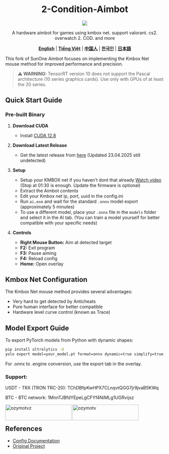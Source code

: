 <div align="center">
 <h1>2-Condition-Aimbot</h1>
 <img src="https://img.shields.io/badge/Live%20Status-UNDETECTED-green" />

A hardware aimbot for games using kmbox net. support valorant. cs2. overwatch 2. COD. and more

[**English**](.README.md)  |  [**Tiếng Việt**](./2CA/include/README.vi.md)   |   [**中国人**](.README.md)    |    [**한국인**](.README.md)   |    [**日本語**](.README.md)  

</div>

This fork of SunOne Aimbot focuses on implementing the Kmbox Net mouse method for improved performance and precision.

> **⚠️ WARNING:** TensorRT version 10 does not support the Pascal architecture (10 series graphics cards). Use only with GPUs of at least the 20 series.

## Quick Start Guide

### Pre-built Binary
1. **Download CUDA**
   - Install [CUDA 12.8](https://developer.nvidia.com/cuda-12-8-0-download-archive)

2. **Download Latest Release**
   - Get the latest release from [here](https://mega.nz/folder/BSsFXKiC#tnvF41b7kN-Y8IqWlKTfLQ) (Updated 23.04.2025 still undetected)

3. **Setup**
   - Setup your KMBOX net if you haven't dont that already [Watch video]([https://mega.nz/folder/BSsFXKiC#tnvF41b7kN-Y8IqWlKTfLQ](https://www.youtube.com/watch?v=LCrx8FC49d4)) (Stop at 01:30 is enough. Update the firmware is optional)
   - Extract the Aimbot contents
   - Edit your Kmbox net ip, port, uuid in the config.ini
   - Run `ai.exe` and wait for the standard `.onnx` model export (approximately 5 minutes)
   - To use a different model, place your `.onnx` file in the `models` folder and select it in the AI tab. (You can train a model yourself for better compatible with your specific needs)
  
4. **Controls**
   - **Right Mouse Button:** Aim at detected target
   - **F2:** Exit program
   - **F3:** Pause aiming
   - **F4:** Reload config
   - **Home:** Open overlay

## Kmbox Net Configuration
The Kmbox Net mouse method provides several advantages:
- Very hard to get detected by Anticheats
- Pure human interface for better compatible
- Hardware level curve control (known as Trace)

## Model Export Guide
To export PyTorch models from Python with dynamic shapes:
```bash
pip install ultralytics -U
yolo export model=your_model.pt format=onnx dynamic=true simplify=true
```
For .onnx to .engine conversion, use the export tab in the overlay.

<h3 align="left">Support:</h3>

USDT - TRX (TRON TRC-20): TChDBfpKwHPX7CLnqvtQGG7jr9jvaB5KWq

BTC - BTC network: 1MnnTJBfdYEpeLgCFYf4NiMLg1UGRvijsz

<p><a href="https://www.buymeacoffee.com/ozymotvz"> <img align="left" src="https://cdn.buymeacoffee.com/buttons/v2/default-yellow.png" height="50" width="210" alt="ozymotvz" /></a><a href="https://ko-fi.com/ozymotv"> <img align="left" src="https://cdn.ko-fi.com/cdn/kofi3.png?v=3" height="50" width="210" alt="ozymotv" /></a></p><br><br>



## References
- [Config Documentation](https://github.com/SunOner/sunone_aimbot_docs/blob/main/config/config_cpp.md)
- [Original Project](https://github.com/SunOner/sunone_aimbot_cpp)
